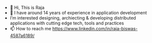 - 👋 Hi, This is Raja
- 👀 I have around 14 years of experience in application development
- I’m interested designing, archiecting & developing distributed applications with cutting edge tech, tools and practices
- 📫 How to reach me https://www.linkedin.com/in/raja-biswas-4587a6189/

<!---
RajaBiswasDev/RajaBiswasDev is a ✨ special ✨ repository because its `README.md` (this file) appears on your GitHub profile.
You can click the Preview link to take a look at your changes.
--->
